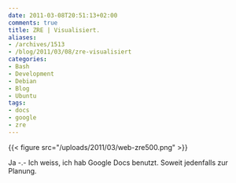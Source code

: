 ```yaml
---
date: 2011-03-08T20:51:13+02:00
comments: true
title: ZRE | Visualisiert.
aliases:
- /archives/1513
- /blog/2011/03/08/zre-visualisiert
categories:
- Bash
- Development
- Debian
- Blog
- Ubuntu
tags:
- docs
- google
- zre
---
```


{{< figure src="/uploads/2011/03/web-zre500.png" >}}

Ja -.- Ich weiss, ich hab Google Docs benutzt. Soweit jedenfalls zur Planung.
